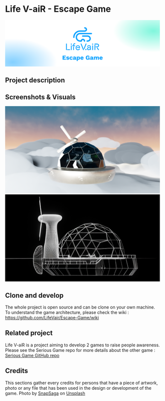 # Life V-aiR - Escape Game
![Cover Image](GameVisuals/herocover.png)
## Project description
## Screenshots & Visuals
![The Station Exterior](GameVisuals/Screenshot%201.png)
![The Station Exterior](GameVisuals/Screenshot%202.png)
## Clone and develop
The whole project is open source and can be clone on your own machine. To understand the game architecture, please check the wiki : https://github.com/LifeVair/Escape-Game/wiki
## Related project 
Life V-aiR is a project aiming to develop 2 games to raise people awareness. Please see the Serious Game repo for more details about the other game : <a href="https://github.com/LifeVair/Life-VaiR-Serious-Game">Serious Game GitHub repo</a>
## Credits 
This sections gather every credits for persons that have a piece of artwork, photo or any file that has been used in the design or development of the game.
Photo by <a href="https://unsplash.com/@catauggie?utm_content=creditCopyText&utm_medium=referral&utm_source=unsplash">SnapSaga</a> on <a href="https://unsplash.com/photos/a-rainbow-in-the-sky-over-a-field-bAym4VVqVJg?utm_content=creditCopyText&utm_medium=referral&utm_source=unsplash">Unsplash</a>
